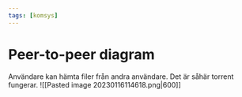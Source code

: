 ```yaml
---
tags: [komsys]
---
```

# Peer-to-peer diagram
Användare kan hämta filer från andra användare. Det är såhär torrent fungerar.
![[Pasted image 20230116114618.png|600]]

